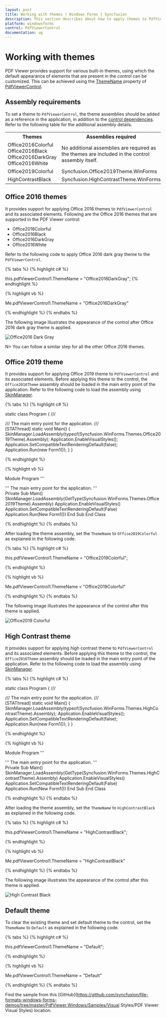 ```yaml
---
layout: post
title: Working with themes | Windows Forms | Syncfusion
description: This section describes about how to apply themes to PdfViewer Control using the various built-in themes.
platform: windowsforms
control: PdfViewerControl
documentation: ug
---
```


# Working with themes

PDF Viewer provides support for various built-in themes, using which the default appearance of elements that are present in the control can be customized. This can be achieved using the [ThemeName](https://help.syncfusion.com/cr/windowsforms/Syncfusion.Windows.Forms.Core.BaseControl.html#Syncfusion_Windows_Forms_Core_BaseControl_ThemeName) property of [PdfViewerControl](https://help.syncfusion.com/cr/windowsforms/Syncfusion.Windows.Forms.PdfViewer.PdfViewerControl.html).

## Assembly requirements

To set a theme to `PdfViewerControl`, the theme assemblies should be added as a reference in the application, in addition to the [control dependencies](https://help.syncfusion.com/windowsforms/control-dependencies#pdf-viewer). Refer to the following table for the additional assembly details.

<table>
	<tr>
		<th>
		Themes
		</th>
		<th>
		Assemblies required
		</th>
	</tr>
	<tr>
		<td>
		Office2016Colorful<br>
		Office2016Black<br>
		Office2016DarkGray<br>
		Office2016White
		</td>
		<td>
		No additional assemblies are required as the themes are included in the control assembly itself.
		</td>
	</tr>
	<tr>
		<td>
		Office2019Colorful
		</td>
		<td>
		Syncfusion.Office2019Theme.WinForms
		</td>
	</tr>
	<tr>
		<td>
		HighContrastBlack
		</td>
		<td>
		Syncfusion.HighContrastTheme.WinForms
		</td>
	</tr>
</table>

## Office 2016 themes

It provides support for applying Office 2016 themes to `PdfViewerControl` and its associated elements. Following are the Office 2016 themes that are supported in the PDF Viewer control:

* Office2016Colorful
* Office2016Black
* Office2016DarkGray
* Office2016White

Refer to the following code to apply Office 2016 dark gray theme to the `PdfViewerControl`.

{% tabs %}
{% highlight c# %}

this.pdfViewerControl1.ThemeName = "Office2016DarkGray";
{% endhighlight %}

{% highlight vb %}

Me.pdfViewerControl1.ThemeName = "Office2016DarkGray"

{% endhighlight %}
{% endtabs %}

The following image illustrates the appearance of the control after Office 2016 dark gray theme is applied.

![Office2016 Dark Gray](Themes_images/pv_darkgray.png)

N> You can follow a similar step for all the other Office 2016 themes.

## Office 2019 theme

It provides support for applying Office 2019 theme to `PdfViewerControl` and its associated elements. Before applying this theme to the control, the `Office2016Theme` assembly should be loaded in the main entry point of the application. Refer to the following code to load the assembly using [SkinManager](https://help.syncfusion.com/cr/windowsforms/Syncfusion.Windows.Forms.SkinManager.html).

{% tabs %}
{% highlight c# %}

static class Program 
{ 
/// <summary> 
/// The main entry point for the application. 
/// </summary> 
[STAThread] 
static void Main() 
{ 
SkinManager.LoadAssembly(typeof(Syncfusion.WinForms.Themes.Office2019Theme).Assembly); 
Application.EnableVisualStyles(); 
Application.SetCompatibleTextRenderingDefault(false); 
Application.Run(new Form1()); 
} 
}

{% endhighlight %}

{% highlight vb %}

Module Program
''' <summary> 
''' The main entry point for the application. 
''' </summary> 
<STAThread> 
Private Sub Main()
SkinManager.LoadAssembly(GetType(Syncfusion.WinForms.Themes.Office2019Theme).Assembly) 
Application.EnableVisualStyles()
Application.SetCompatibleTextRenderingDefault(False) 
Application.Run(New Form1()) 
End Sub 
End Class

{% endhighlight %}
{% endtabs %}

After loading the theme assembly, set the `ThemeName` to `Office2019Colorful` as explained in the following code.

{% tabs %}
{% highlight c# %}

this.pdfViewerControl1.ThemeName = "Office2019Colorful";
	
{% endhighlight %}

{% highlight vb %}

Me.pdfViewerControl1.ThemeName = "Office2019Colorful"

{% endhighlight %}
{% endtabs %}

The following image illustrates the appearance of the control after this theme is applied.

![Office2019 Colorful](Themes_images/pv_office2019colorful.png)

## High Contrast theme

It provides support for applying high contrast theme to `PdfViewerControl` and its associated elements. Before applying this theme to the control, the `Office2016Theme` assembly should be loaded in the main entry point of the application. Refer to the following code to load the assembly using [SkinManager](https://help.syncfusion.com/cr/windowsforms/Syncfusion.Windows.Forms.SkinManager.html).

{% tabs %}
{% highlight c# %}

static class Program 
{ 
/// <summary> 
/// The main entry point for the application. 
/// </summary> 
[STAThread] 
static void Main() 
{ 
SkinManager.LoadAssembly(typeof(Syncfusion.WinForms.Themes.HighContrastTheme).Assembly); 
Application.EnableVisualStyles(); 
Application.SetCompatibleTextRenderingDefault(false); 
Application.Run(new Form1()); 
} 
}

{% endhighlight %}

{% highlight vb %}

Module Program
''' <summary> 
''' The main entry point for the application. 
''' </summary> 
<STAThread> 
Private Sub Main()
SkinManager.LoadAssembly(GetType(Syncfusion.WinForms.Themes.HighContrastTheme).Assembly) 
Application.EnableVisualStyles()
Application.SetCompatibleTextRenderingDefault(False) 
Application.Run(New Form1()) 
End Sub 
End Class

{% endhighlight %}
{% endtabs %}

After loading the theme assembly, set the `ThemeName` to `HighContrastBlack` as explained in the following code.

{% tabs %}
{% highlight c# %}

this.pdfViewerControl1.ThemeName = "HighContrastBlack";

{% endhighlight %}

{% highlight vb %}

Me.pdfViewerControl1.ThemeName = "HighContrastBlack"

{% endhighlight %}
{% endtabs %}

The following image illustrates the appearance of the control after this theme is applied.

![High Contrast Black](Themes_images/pv_highcontrastblack.png)


## Default theme

To clear the existing theme and set default theme to the control, set the `ThemeName` to `Default` as explained in the following code.

{% tabs %}
{% highlight c# %}

this.pdfViewerControl1.ThemeName = "Default";

{% endhighlight %}

{% highlight vb %}

Me.pdfViewerControl1.ThemeName = "Default"

{% endhighlight %}
{% endtabs %}

Find the sample from this [GitHub](https://github.com/syncfusion/file-formats-windows-forms-demos/tree/master/PdfViewer.Windows/Samples/Visual Styles/PDF Viewer Visual Styles) location.
